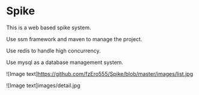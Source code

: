 # Spike
This is a web based spike system.

Use ssm framework and maven to manage the project.

Use redis to handle high concurrency.

Use mysql as a database management system.

![Image text]https://github.com/fzEro555/Spike/blob/master/images/list.jpg

![Image text]images/detail.jpg
